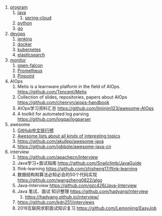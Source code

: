 
1. [program](./program)
    1. [java](./program/01.java)
        1. [spring-cloud](./program/01.java/04.spring-cloud)
    2. [python](./program/02.python)
    3. [go](./program/03.Go)
2. [devops](./devops)
    1. [jenkins](./devops/02.jenkins)
    2. [docker](./devops/05.docker)
    3. [kubernetes](./devops/06.kubernetes)
    4. [elasticsearch](./devops/07.elasticsearch)
3. [monitor](./monitor)
    1. [open-falcon](./monitor/01.open-falcon)
    2. [Prometheus](./monitor/02.Prometheus)
    3. [Pinpoint](./monitor/03.Pinpoint)
4. AIOps
    1. Metis is a learnware platform in the field of AIOps. https://github.com/Tencent/Metis
    2. Collection of slides, repositories, papers about AIOps https://github.com/chenryn/aiops-handbook
    3. AIOps学习资料汇总 https://github.com/linjinjin123/awesome-AIOps
    4. A toolkit for automated log parsing https://github.com/logpai/logparser
5. awesome
    1. [GitHub中文排行榜](https://github.com/kon9chunkit/GitHub-Chinese-Top-Charts)
    2. [Awesome lists about all kinds of interesting topics](https://github.com/sindresorhus/awesome/)
    3. https://github.com/akullpp/awesome-java
    4. https://github.com/jobbole/awesome-java-cn
6. interview
    1. https://github.com/apachecn/Interview
    2. Java学习+面试指南 https://github.com/Snailclimb/JavaGuide
    3. flink-learning https://github.com/zhisheng17/flink-learning
    4. 数据结构和算法必知必会的50个代码实现 https://github.com/wangzheng0822/algo
    5. Java-Interview https://github.com/gzc426/Java-Interview
    6. Java 笔试、面试 知识整理 https://github.com/hadyang/interview
        1. https://hadyang.github.io/interview/
    7. https://github.com/kdn251/interviews
    8. 2019互联网求职面试知识复习 https://github.com/Lemonjing/EasyJob